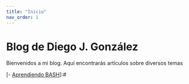 ```yaml
---
title: "Inicio"
nav_order: 1
---
```


# Blog de Diego J. González

Bienvenidos a mi blog. Aquí encontrarás artículos sobre diversos temas

[- [Aprendiendo BASH](bash)]:#


